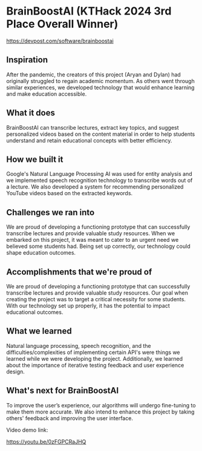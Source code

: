 # BrainBoostAI (KTHack 2024 3rd Place Overall Winner)
https://devpost.com/software/brainboostai

## Inspiration
After the pandemic, the creators of this project (Aryan and Dylan) had originally struggled to regain academic momentum. As others went through similar experiences, we developed technology that would enhance learning and make education accessible.

## What it does
BrainBoostAI can transcribe lectures, extract key topics, and suggest personalized videos based on the content material in order to help students understand and retain educational concepts with better efficiency.

## How we built it
Google's Natural Language Processing AI was used for entity analysis and we implemented speech recognition technology to transcribe words out of a lecture. We also developed a system for recommending personalized YouTube videos based on the extracted keywords.

## Challenges we ran into
We are proud of developing a functioning prototype that can successfully transcribe lectures and provide valuable study resources. When we embarked on this project, it was meant to cater to an urgent need we believed some students had. Being set up correctly, our technology could shape education outcomes.

## Accomplishments that we're proud of
We are proud of developing a functioning prototype that can successfully transcribe lectures and provide valuable study resources. Our goal when creating the project was to target a critical necessity for some students. With our technology set up properly, it has the potential to impact educational outcomes.

## What we learned
Natural language processing, speech recognition, and the difficulties/complexities of implementing certain API's were things we learned while we were developing the project. Additionally, we learned about the importance of iterative testing feedback and user experience design.

## What's next for BrainBoostAI
To improve the user’s experience, our algorithms will undergo fine-tuning to make them more accurate. We also intend to enhance this project by taking others' feedback and improving the user interface.

Video demo link:

https://youtu.be/0zFGPCRaJHQ
